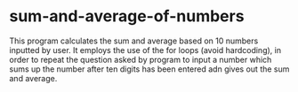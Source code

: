 # sum-and-average-of-numbers
This program calculates the sum and average based on 10 numbers inputted by user.
It employs the use of the for loops (avoid hardcoding), in order to repeat the question asked by program to input a number which sums up the number after
ten digits has been entered adn gives out the sum and average.
